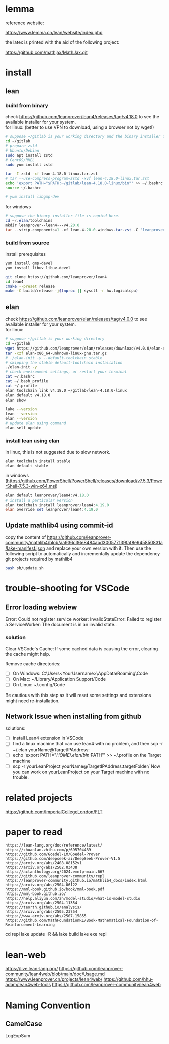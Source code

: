 # lemma

reference website:

https://www.lemma.cn/lean/website/index.php

the latex is printed with the aid of the following project:

https://github.com/mathjax/MathJax.git

# install
## lean
### build from binary
check https://github.com/leanprover/lean4/releases/tag/v4.18.0 to see the available installer for your system.  
for linux: (better to use VPN to download, using a browser not by wget!)
```sh
# suppose ~/gitlab is your working directory and the binary installer file is copied here.
cd ~/gitlab
# prepare zstd
# Ubuntu/Debian
sudo apt install zstd
# CentOS/RHEL
sudo yum install zstd

tar -I zstd -xf lean-4.18.0-linux.tar.zst
# tar --use-compress-program=zstd -xvf lean-4.18.0-linux.tar.zst
echo 'export PATH="$PATH:~/gitlab/lean-4.18.0-linux/bin"' >> ~/.bashrc
source ~/.bashrc

# yum install libgmp-dev
```
for windows
```ps1
# suppose the binary installer file is copied here.
cd ~/.elan/toolchains
mkdir leanprover--lean4---v4.20.0
tar --strip-components=1 -xf lean-4.20.0-windows.tar.zst -C "leanprover--lean4---v4.20.0"
```


### build from source
install prerequisites
```sh
yum install gmp-devel 
yum install libuv libuv-devel
```

```sh
git clone https://github.com/leanprover/lean4
cd lean4
cmake --preset release
make -C build/release -j$(nproc || sysctl -n hw.logicalcpu)
```

## elan
check https://github.com/leanprover/elan/releases/tag/v4.0.0 to see available installer for your system.  
for linux:  
```sh
# suppose ~/gitlab is your working directory
cd ~/gitlab
wget https://github.com/leanprover/elan/releases/download/v4.0.0/elan-x86_64-unknown-linux-gnu.tar.gz
tar -xzf elan-x86_64-unknown-linux-gnu.tar.gz
# ./elan-init -y --default-toolchain stable
# skipping the stable default-toolchain installation
./elan-init -y
# check environment settings, or restart your terminal
cat ~/.bashrc
cat ~/.bash_profile
cat ~/.profile
elan toolchain link v4.18.0 ~/gitlab/lean-4.18.0-linux
elan default v4.18.0
elan show

lake --version
lean --version
elan --version
# update elan using command
elan self update
```

### install lean using elan
in linux, this is not suggested due to slow network.
```sh
elan toolchain install stable
elan default stable
```
in windows (https://github.com/PowerShell/PowerShell/releases/download/v7.5.3/PowerShell-7.5.3-win-x64.msi)
```ps1
elan default leanprover/lean4:v4.18.0
# install a particular version
elan toolchain install leanprover/lean4:4.19.0
elan override set leanprover/lean4:4.19.0
```
## Update mathlib4 using commit-id
copy the content of https://github.com/leanprover-community/mathlib4/blob/aa936c36e8484abd300577139faf8e945850831a/lake-manifest.json and replace your own version with it. Then use the following script to automatically and incrementally update the dependency git projects required by mathlib4
```sh
bash sh/update.sh
```

# trouble-shooting for VSCode

## Error loading webview

Error: Could not register service worker: InvalidStateError: Failed to register a ServiceWorker: The document is in an invalid state..

### solution
Clear VSCode's Cache: If some cached data is causing the error, clearing the cache might help.

Remove cache directories:
- [ ] On Windows: C:\Users\<YourUsername>\AppData\Roaming\Code
- [ ] On Mac: ~/Library/Application Support/Code
- [ ] On Linux: ~/.config/Code

Be cautious with this step as it will reset some settings and extensions might need re-installation.

## Network Issue when installing from github
solutions:
- [ ] install Lean4 extension in VSCode
- [ ] find a linux machine that can use lean4 with no problem, and then scp -r ~/.elan yourName@TargetIPAddress:
- [ ] echo 'export PATH="$HOME/.elan/bin:$PATH"' >> ~/.profile on the Target machine
- [ ] scp -r yourLeanProject yourName@TargetIPAddress:targetFolder/
Now you can work on yourLeanProject on your Target machine with no trouble.

# related projects
https://github.com/ImperialCollegeLondon/FLT

# paper to read
```
https://lean-lang.org/doc/reference/latest/
https://zhuanlan.zhihu.com/p/695704489
https://github.com/Goedel-LM/Goedel-Prover
https://github.com/deepseek-ai/DeepSeek-Prover-V1.5
https://arxiv.org/abs/2408.08152v1
https://arxiv.org/abs/2502.03438
https://aclanthology.org/2024.emnlp-main.667
https://github.com/leanprover-community/repl
https://leanprover-community.github.io/mathlib4_docs/index.html
https://arxiv.org/abs/2504.06122
https://mml-book.github.io/book/mml-book.pdf
https://mml-book.github.io/
https://help.aliyun.com/zh/model-studio/what-is-model-studio
https://arxiv.org/abs/2504.11354
https://teorth.github.io/analysis/
https://arxiv.org/abs/2505.23754
https://www.arxiv.org/abs/2507.15855
https://github.com/MathFoundationRL/Book-Mathematical-Foundation-of-Reinforcement-Learning
```
cd repl
lake update -R && lake build
lake exe repl

# lean-web
https://live.lean-lang.org/
https://github.com/leanprover-community/lean4web/blob/main/doc/Usage.md
https://www.leanprover.cn/projects/lean4web/
https://github.com/hhu-adam/lean4web-tools
https://github.com/leanprover-community/lean4web

# Naming Convention
## CamelCase
LogExpSum